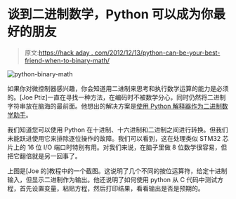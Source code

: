 # 谈到二进制数学，Python 可以成为你最好的朋友

> 原文:[https://hack aday . com/2012/12/13/python-can-be-your-best-friend-when-to-binary-math/](https://hackaday.com/2012/12/13/python-can-be-your-best-friend-when-it-comes-to-binary-math/)

![python-binary-math](../Images/8531b374a512748eb02ba9b5d27d9825.png)

如果你对微控制器感兴趣，你会知道用二进制来思考和执行数学运算的能力是必须的。[Joe Ptiz]一直在寻找一种方法，在编码时不被数学分心，同时仍然将二进制字符串放在脑海的最前面。他想出的解决方案是[使用 Python 解释器作为二进制数学助手](http://joepitz.wordpress.com/2012/12/09/tutorial-bit-banging-and-boolean-math-without-the-math/)。

我们知道您可以使用 Python 在十进制、十六进制和二进制之间进行转换。但我们未能跃进使用它来排除逐位操作的故障。我们可以看到，这在处理类似 STM32 芯片上的 16 位 I/O 端口时特别有用。对我们来说，在脑子里做 8 位数学很容易，但把它翻倍就是另一回事了。

上图是[Joe 的]教程中的一个截图。这说明了几个不同的按位运算符，给定十进制输入，但显示二进制作为输出。他还说明了如何使用 python 从 C 代码中测试方程，首先设置变量，粘贴方程，然后打印结果，看看输出是否是预期的。
